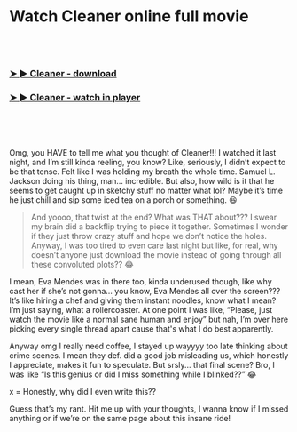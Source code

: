 <h1>Watch Cleaner online full movie</h1>


<br><br>

<h3><a href="https://Brians-sutelderbpa1984.github.io/mrgtrmigok/">➤ ► Cleaner - download</a></h3> 
<h3><a href="https://Brians-sutelderbpa1984.github.io/mrgtrmigok/">➤ ► Cleaner - watch in player</a></h3>


<br><br><br>


Omg, you HAVE to tell me what you thought of Cleaner!!! I watched it last night, and I’m still kinda reeling, you know? Like, seriously, I didn’t expect to be that tense. Felt like I was holding my breath the whole time. Samuel L. Jackson doing his thing, man... incredible. But also, how wild is it that he seems to get caught up in sketchy stuff no matter what lol? Maybe it’s time he just chill and sip some iced tea on a porch or something. 😆

> And yoooo, that twist at the end? What was THAT about??? I swear my brain did a backflip trying to piece it together. Sometimes I wonder if they just throw crazy stuff and hope we don’t notice the holes. Anyway, I was too tired to even care last night but like, for real, why doesn’t anyone just download the movie instead of going through all these convoluted plots?? 😂

I mean, Eva Mendes was in there too, kinda underused though, like why cast her if she’s not gonna... you know, Eva Mendes all over the screen??? It’s like hiring a chef and giving them instant noodles, know what I mean? I’m just saying, what a rollercoaster. At one point I was like, “Please, just watch the movie like a normal sane human and enjoy” but nah, I’m over here picking every single thread apart cause that's what I do best apparently.

Anyway omg I really need coffee, I stayed up wayyyy too late thinking about crime scenes. I mean they def. did a good job misleading us, which honestly I appreciate, makes it fun to speculate. But srsly... that final scene? Bro, I was like “Is this genius or did I miss something while I blinked??” 😂

x = Honestly, why did I even write this??

Guess that’s my rant. Hit me up with your thoughts, I wanna know if I missed anything or if we’re on the same page about this insane ride!
